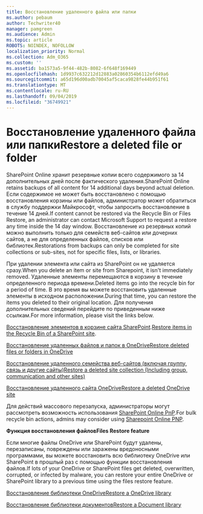 ```yaml
---
title: Восстановление удаленного файла или папки
ms.author: pebaum
author: Techwriter40
manager: pamgreen
ms.audience: Admin
ms.topic: article
ROBOTS: NOINDEX, NOFOLLOW
localization_priority: Normal
ms.collection: Adm_O365
ms.custom: ''
ms.assetid: ba1573a5-9f44-482b-8082-6f648f169449
ms.openlocfilehash: 1d9937c632212d12883a02860354b6112efd49a6
ms.sourcegitcommit: a65d196d00adb70045af5caca9828fe44b951f61
ms.translationtype: MT
ms.contentlocale: ru-RU
ms.lasthandoff: 09/04/2019
ms.locfileid: "36749921"
---
```

# <a name="restore-a-deleted-file-or-folder"></a><span data-ttu-id="973da-102">Восстановление удаленного файла или папки</span><span class="sxs-lookup"><span data-stu-id="973da-102">Restore a deleted file or folder</span></span>

<span data-ttu-id="973da-103">SharePoint Online хранит резервные копии всего содержимого за 14 дополнительных дней после фактического удаления.</span><span class="sxs-lookup"><span data-stu-id="973da-103">SharePoint Online retains backups of all content for 14 additional days beyond actual deletion.</span></span> <span data-ttu-id="973da-104">Если содержимое не может быть восстановлено с помощью восстановления корзины или файлов, администратор может обратиться в службу поддержки Майкрософт, чтобы запросить восстановление в течение 14 дней.</span><span class="sxs-lookup"><span data-stu-id="973da-104">If content cannot be restored via the Recycle Bin or Files Restore, an administrator can contact Microsoft Support to request a restore any time inside the 14 day window.</span></span> <span data-ttu-id="973da-105">Восстановление из резервных копий можно выполнить только для семейств веб-сайтов или дочерних сайтов, а не для определенных файлов, списков или библиотек.</span><span class="sxs-lookup"><span data-stu-id="973da-105">Restorations from backups can only be completed for site collections or sub-sites, not for specific files, lists, or libraries.</span></span>

<span data-ttu-id="973da-106">При удалении элемента или сайта из SharePoint он не удаляется сразу.</span><span class="sxs-lookup"><span data-stu-id="973da-106">When you delete an item or site from Sharepoint, it isn't immediately removed.</span></span> <span data-ttu-id="973da-107">Удаленные элементы перемещаются в корзину в течение определенного периода времени.</span><span class="sxs-lookup"><span data-stu-id="973da-107">Deleted items go into the recycle bin for a period of time.</span></span> <span data-ttu-id="973da-108">В это время вы можете восстановить удаленные элементы в исходном расположении.</span><span class="sxs-lookup"><span data-stu-id="973da-108">During that time, you can restore the items you deleted to their original location.</span></span> <span data-ttu-id="973da-109">Для получения дополнительных сведений перейдите по приведенным ниже ссылкам.</span><span class="sxs-lookup"><span data-stu-id="973da-109">For more information, please visit the links below.</span></span>

<span data-ttu-id="973da-110">[Восстановление элементов в корзине сайта SharePoint](https://support.office.com/article/restore-deleted-items-from-the-site-collection-recycle-bin-5fa924ee-16d7-487b-9a0a-021b9062d14b).</span><span class="sxs-lookup"><span data-stu-id="973da-110">[Restore items in the Recycle Bin of a SharePoint site](https://support.office.com/article/restore-deleted-items-from-the-site-collection-recycle-bin-5fa924ee-16d7-487b-9a0a-021b9062d14b).</span></span>

[<span data-ttu-id="973da-111">Восстановление удаленных файлов и папок в OneDrive</span><span class="sxs-lookup"><span data-stu-id="973da-111">Restore deleted files or folders in OneDrive</span></span>](https://support.office.com/article/Restore-deleted-files-or-folders-in-OneDrive-949ada80-0026-4db3-a953-c99083e6a84f)

[<span data-ttu-id="973da-112">Восстановление удаленного семейства веб-сайтов (включая группу, связь и другие сайты)</span><span class="sxs-lookup"><span data-stu-id="973da-112">Restore a deleted site collection (Including group, communication and other sites)</span></span>](https://docs.microsoft.com/sharepoint/restore-deleted-site-collection)

[<span data-ttu-id="973da-113">Восстановление удаленного сайта OneDrive</span><span class="sxs-lookup"><span data-stu-id="973da-113">Restore a deleted OneDrive site</span></span>](https://docs.microsoft.com/onedrive/restore-deleted-onedrive)

<span data-ttu-id="973da-114">Для действий массового перезапуска, администраторы могут рассмотреть возможность использования [SharePoint Online PnP](https://docs.microsoft.com/powershell/sharepoint/sharepoint-pnp/sharepoint-pnp-cmdlets?view=sharepoint-ps).</span><span class="sxs-lookup"><span data-stu-id="973da-114">For bulk recycle bin actions, admins may consider using [Sharepoint Online PNP](https://docs.microsoft.com/powershell/sharepoint/sharepoint-pnp/sharepoint-pnp-cmdlets?view=sharepoint-ps).</span></span>

<span data-ttu-id="973da-115">**Функция восстановления файлов**</span><span class="sxs-lookup"><span data-stu-id="973da-115">**Files Restore feature**</span></span>

<span data-ttu-id="973da-116">Если многие файлы OneDrive или SharePoint будут удалены, перезаписаны, повреждены или заражены вредоносными программами, вы можете восстановить всю библиотеку OneDrive или SharePoint в прошлый раз с помощью функции восстановления файлов.</span><span class="sxs-lookup"><span data-stu-id="973da-116">If lots of your OneDrive or SharePoint files get deleted, overwritten, corrupted, or infected by malware, you can restore your entire OneDrive or SharePoint library to a previous time using the files restore feature.</span></span>

[<span data-ttu-id="973da-117">Восстановление библиотеки OneDrive</span><span class="sxs-lookup"><span data-stu-id="973da-117">Restore a OneDrive library</span></span>](https://support.office.com/article/restore-your-onedrive-fa231298-759d-41cf-bcd0-25ac53eb8a15)

[<span data-ttu-id="973da-118">Восстановление библиотеки документов</span><span class="sxs-lookup"><span data-stu-id="973da-118">Restore a Document library</span></span>](https://support.office.com/article/restore-a-document-library-317791c3-8bd0-4dfd-8254-3ca90883d39a)

